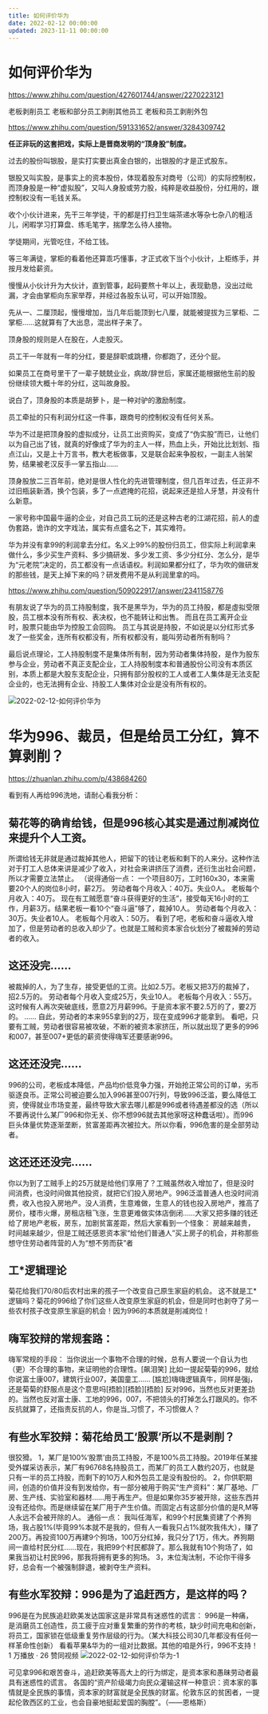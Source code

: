 ```yaml
---
title: 如何评价华为
date: 2022-02-12 00:00:00
updated: 2023-11-11 00:00:00
---
```



# 如何评价华为

https://www.zhihu.com/question/427601744/answer/2270223121

老板剥削员工
老板和部分员工剥削其他员工
老板和员工剥削外包

https://www.zhihu.com/question/591331652/answer/3284309742

**任正非玩的这套把戏，实际上是晋商发明的“顶身股”制度。**

过去的股份叫银股，是实打实要出真金白银的，出银股的才是正式股东。

银股又叫实股，是事实上的资本股份，体现着股东对商号（公司）的实际控制权，而顶身股是一种“虚拟股”，又叫人身股或劳力股，纯粹是收益股份，分红用的，跟控制权没有一毛钱关系。

收个小伙计进来，先干三年学徒，干的都是打扫卫生端茶递水等杂七杂八的粗活儿，闲暇学习打算盘、练毛笔字，揣摩怎么待人接物。

学徒期间，光管吃住，不给工钱。

等三年满徒，掌柜的看着他还算乖巧懂事，才正式收下当个小伙计，上柜练手，并按月发给薪资。

慢慢从小伙计升为大伙计，直到管事，起码要熬十年以上，表现勤恳，没出过纰漏，才会由掌柜向东家举荐，并经过各股东认可，可以开始顶股。

先从一、二厘顶起，慢慢增加，当几年后能顶到七八厘，就能被提拔为三掌柜、二掌柜……这就算有了大出息，混出样子来了。

顶身股的规则是人在股在，人走股灭。

员工干一年就有一年的分红，要是辞职或跳槽，你都跑了，还分个屁。

如果员工在商号里干了一辈子兢兢业业，病故/辞世后，家属还能根据他生前的股份继续领大概十年的分红，这叫故身股。

说白了，顶身股的本质是胡萝卜，是一种对驴的激励制度。

员工牵扯的只有利润分红这一件事，跟商号的控制权没有任何关系。

华为不过是把顶身股的虚拟成分，让员工出资购买，变成了“伪实股”而已，让他们以为自己出了钱，就真的好像成了华为的主人一样，热血上头，开始比比划划、指点江山，又是上十万言书，教大老板做事，又是联合起来争股权，一副主人翁架势，结果被老汉反手一掌五指山……

顶身股放二三百年前，绝对是很人性化的先进管理制度，但几百年过去，任正非不过旧瓶装新酒，换个包装，多了一点遮掩的花招，说起来还是拾人牙慧，并没有什么新意。

一家号称中国最牛逼的企业，对自己员工玩的还是这种古老的江湖花招，前人的虚伪套路，诡诈的文字戏法，属实有点盛名之下，其实难符。

华为并没有拿99的利润拿去分红。名义上99%的股份归员工，但实际上利润拿来做什么，多少买生产资料、多少搞研发、多少发工资、多少分红分、怎么分，是华为“元老院”决定的，员工都没有一点话语权。利润如果都分红了，华为吹的做研发的那些钱，是天上掉下来的吗？研发费用不是从利润里拿的吗。

https://www.zhihu.com/question/509022917/answer/2341158776

有朋友说了华为的员工持股制度，我不是黑华为，华为的员工持股，都是虛拟受限股，员工根本没有所有权、表决权，也不能转让和出售。
而且在员工离开企业时，股票只能由华为控股工会回购。
员工与其说是持股，不如说是以分红形式多发了一些奖金，连所有权都没有，所有权都没有，能叫劳动者所有制吗？

最后说点理论，工人持股制度不是集体所有制，因为劳动者集体持股，是作为股东参与企业，劳动者不真正支配企业，工人持股制度本和普通股份公司没有本质区别，本质上都是大股东支配企业，只拥有部分股权的工人或者工人集体是无法支配企业的，也无法拥有企业、持股工人集体对企业是没有所有权的。

![2022-02-12-如何评价华为](assets/2022-02-12-如何评价华为.jpeg)

# 华为996、裁员，但是给员工分红，算不算剥削？

https://zhuanlan.zhihu.com/p/438684260

看到有人再给996洗地，请耐心看我分析：
## 菊花等的确肯给钱，但是996核心其实是通过削减岗位来提升个人工资。
所谓给钱无非就是通过裁掉其他人，把留下的钱让老板和剩下的人来分。这种作法对于打工人总体来讲是减少了收入，对社会来讲挤压了消费，还衍生出社会问题，所以才需要立法禁止。
（说得通俗一点：
一个项目80万，工时160x30，本来需要20个人的岗位8小时，薪2万。
劳动者每个月收入：40万。失业0人。
老板每个月收入：40万。
现在有工贼愿意“奋斗获得更好的生活”，接受每天16小时的工作，月薪3万。结果老板一看10个“奋斗逼”够了，裁掉10人。
劳动者每个月收入：30万。失业者10人。
老板每个月收入：50万。
看到了吧，老板和奋斗逼收入增加了，但是劳动者的总收入却少了。也就是工贼和资本家合伙划分了被裁掉的劳动者的收入。
## 这还没完……
被裁掉的人，为了生存，接受更低的工资。比如2.5万。老板又把3万的裁掉了，招2.5万的。
劳动者每个月收入变成25万，失业10人。
老板每个月收入：55万。
这时候有人再次突破底线，愿意2万月薪996。于是资本家不要2.5万的了，要2万的。
……
自此，劳动者的本来955拿到的2万，现在变成996才能拿到。
看吧，只要有工贼，劳动者很容易被攻破，不断的被资本家挤压，所以就出现了更多的996和007，甚至007+更低的薪资使得嗨军还要感谢996。
## 这还还没完……
996的公司，老板成本降低，产品均价低竞争力强，开始抢正常公司的订单，劣币驱逐良币。正常公司被迫要么加入996甚至007行列，导致996泛滥，要么降低工资，使得就业市场变差，最终导致大家去哪儿都是996或者待遇差都没的选（所以不要再说什么某厂996和你无关、你不想996就去其他家呀这种蠢话啦）。而996巨头体量优势逐渐垄断，贫富差距再次被拉大。所以你看，996危害的是全部劳动者。
## 这还还还没完……
你以为到了工贼手上的25万就是给他们享用了？工贼虽然收入增加了，但是没时间消费，也没时间做其他投资，就把它们投入房地产。996泛滥普通人也没时间消费，收入也投入房地产。没人消费，生意难做，生意人的钱也投入房地产，推高了房价，楼市火爆，房租店租飞涨，生意更难做实体店倒闭……大家又把多赚的钱还给了房地产老板，房东，加剧贫富差距，然后大家看到一个怪象：
房越来越贵，时间越来越少，但是工贼还感恩资本家“给他们普通人”买上房子的机会，并称那些想守住劳动者阵营的人为“想不劳而获”者

## 工*逻辑理论
菊花给我们70/80后农村出来的孩子一个改变自己原生家庭的机会。
这不就是工*逻辑吗？菊花的996给了你们这些人改变原生家庭的机会，但是同时也剥夺了另一些农村孩子改变原生家庭的机会！因为996的本质就是削减岗位！

## 嗨军狡辩的常规套路：
嗨军常规的手段：
当你说出一个事物不合理的时候，总有人要说一个自认为也（更）不合理的事物，来证明他的合理性。[飙泪笑]
比如一提起菊菊的996，就给你说富士康007，建筑行业007，美国童工……
[尴尬]嗨嗨逻辑真牛，同样是强j，还是菊菊的舒服点是这个意思吗[捂脸][捂脸][捂脸]
反对996，当然也反对更差劲的。当然也反对富士康、工地的996，007，不把领头的打掉怎么打跟风的。你不反抗就算了，还指责反抗的人，你是当_习惯了，不习惯做人？
## 有些水军狡辩：菊花给员工‘股票’所以不是剥削？
很狡猾。
1，某厂是100%‘股票’由员工持股，不是100%员工持股。2019年任某接受外媒采访表示，某厂有96768名持股员工，而某厂的员工人数约20万，也就是只有一半的员工持股，而剩下的10万人和外包员工是没有股份的。
2，你供职期间，创造的价值并没有到发给你，有一部分被用于购买“生产资料”：某厂基地、厂房、生产线、实验室和器材……用于再生产。但是如果你35岁被开除，这些东西并没有还给你。而是继续留在某厂用于产生价值。而固定占有这部分价值的是R,M等人永远不会被开除的人。
通俗一点：
我叫任海军，和99个村民集资建了个养狗场，我占股1%(毕竟99%本就不是我的，但有人一看我只占1%就吹我伟大），赚了200万。再投资100万再建9个狗场，100万分红掉，我只分了1万，伟大。养狗期间一直给村民分红……现在，我把99个村民都辞了。那么我就有10个狗场了，如果我当初让村民996，那我将拥有更多的狗场。
3，末位淘汰制，不论你干得多好，总会有一个被强制辞退，被剥夺生产资料。
## 有些水军狡辩：996是为了追赶西方，是这样的吗？
996是在为民族追赶欧美发达国家这是非常具有迷惑性的谎言：
996是一种痛，是消磨员工创造性，员工疲于应对重复繁重的劳作的考核，缺少时间充电和创新，将员工，国家锁在低级重复劳作层级的行为。（某大科技公司30几年都没有任何一样革命性创新）
看看苹果&华为的一组对比数据。其他的咱是外行，996不支持！1 万播放 · 26 赞同视频
![2022-02-12-如何评价华为-1](assets/2022-02-12-如何评价华为-1.jpeg)

可见拿996和艰苦奋斗，追赶欧美等高大上的行为绑定，是资本家和愚昧劳动者最具有迷惑性的谎言。
各国的“资产阶级竭力向民众灌输这样一种意识：资本家的事情就是全民族的事情，资本家的财富就是全民族的财富。伦敦东区的贫困者，一提起伦敦西区的工业，也会自豪地挺起爱国的胸膛”。（——恩格斯）
